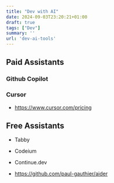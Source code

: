 ```yaml
---
title: "Dev with AI"
date: 2024-09-03T23:20:21+01:00
draft: true
tags: ["Dev"]
summary: ''
url: 'dev-ai-tools'
---
```




## Paid Assistants

### Github Copilot

### Cursor

* https://www.cursor.com/pricing


## Free Assistants

* Tabby
* Codeium
* Continue.dev

* https://github.com/paul-gauthier/aider